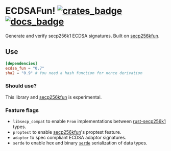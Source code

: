 # ECDSAFun! [![crates_badge]][crates_url] [![docs_badge]][docs_url] 

[docs_badge]: https://docs.rs/ecdsa_fun/badge.svg
[docs_url]: https://docs.rs/ecdsa_fun
[crates_badge]: https://img.shields.io/crates/v/ecdsa_fun.svg
[crates_url]: https://crates.io/crates/ecdsa_fun

Generate and verify secp256k1 ECDSA signatures.
Built on [secp256kfun].

## Use

``` toml
[dependencies]
ecdsa_fun = "0.7"
sha2 = "0.9" # You need a hash function for nonce derivation
```

### Should use?

This library and [secp256kfun] is experimental.

### Feature flags

- `libsecp_compat` to enable `From` implementations between [rust-secp256k1] types.
- `proptest` to enable [secp256kfun]'s proptest feature.
- `adaptor` to spec compliant ECDSA adaptor signatures.
- `serde` to enable hex and binary [`serde`] serialization of data types.

[secp256kfun]: https://docs.rs/secp256kfun
[rust-secp256k1]: https://github.com/rust-bitcoin/rust-secp256k1/ 
[`serde`]: https://serde.rs

